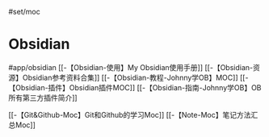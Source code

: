 #set/moc 
# Obsidian 
#app/obsidian 
[[-【Obsidian-使用】My Obsidian使用手册]]
[[-【Obsidian-资源】Obsidian参考资料合集]]
[[-【Obsidian-教程-Johnny学OB】MOC]]
[[-【Obsidian-插件】Obsidian插件MOC]]
[[-【Obsidian-指南-Johnny学OB】OB所有第三方插件简介]]


[[-【Git&Github-Moc】Git和Github的学习Moc]]
[[-【Note-Moc】笔记方法汇总Moc]]